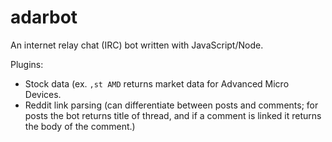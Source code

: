# adarbot
An internet relay chat (IRC) bot written with JavaScript/Node.

Plugins:
- Stock data (ex. `,st AMD` returns market data for Advanced Micro Devices.
- Reddit link parsing (can differentiate between posts and comments; for posts the bot returns title of thread, and if a comment is linked it returns the body of the comment.)
